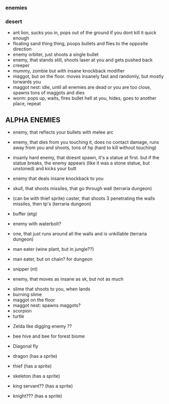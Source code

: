 ### enemies

### desert

* ant lion, sucks you in, pops out of the ground if you dont kill it quick enough
* floating sand thing thing, poops bullets and flies to the opposite direction
* enemy orbiter, just shoots a single bullet
* enemy, that stands still, shoots laser at you and gets pushed back
* creeper
* mummy, zombie but with insane knockback modifier
* maggot, but on the floor. moves insanely fast and randomly, but mostly torwards you
* maggot nest: idle, until all enemies are dead or you are too close, spawns tons of maggots and dies
* worm: pops up, waits, fires bullet hell at you, hides, goes to another place, repeat

## ALPHA ENEMIES

* enemy, that reflects your bullets with melee arc

* enemy, that dies from you touching it, does no contact damage, 
 runs away from you and shoots, tons of hp (hard to kill without touching)
 
* insanly hard enemy, that doesnt spawn, it's a statue at first. but if the statue breaks, the enemy appears (like it was a stone statue, but unstoned) and kicks your butt
 
* enemy that deals insane knockback to you
* skull, that shoots missiles, that go through wall (terraria dungeon)
* (can be with thief sprite) caster, that shoots 3 penetrating the walls missiles, then tp's (terraria dungeon)
* buffer (etg)
* enemy with waterbolt?
* one, that just runs around all the walls and is unkillable (terraria dungeon)
* man eater (wine plant, but in jungle??)
* man eater, but on chain? for dungeon
* snipper (nt)
* enemy, that moves as insane as sk, but not as much

+ slime that shoots to you, when lands
+ burning slime
+ maggot on the floor
+ maggot nest: spawns maggots?
+ scorpion
+ turtle

* Zelda like digging enemy ??
* bee hive and bee for forest biome
* Diagonal fly

* dragon (has a sprite)
* thief (has a sprite)
* skeleton (has a sprite)
* king servant?? (has a sprite)
* knight??? (has a sprite)
